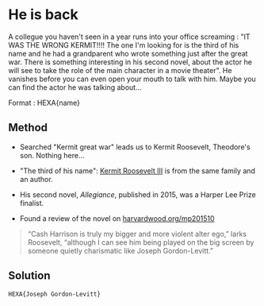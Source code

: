 # He is back

A collegue you haven't seen in a year runs into your office screaming : "IT WAS THE WRONG KERMIT!!!! The one I'm looking for is the third of his name and he had a grandparent who wrote something just after the great war. There is something interesting in his second novel, about the actor he will see to take the role of the main character in a movie theater". He vanishes before you can even open your mouth to talk with him. Maybe you can find the actor he was talking about...

Format : HEXA{name}

## Method

- Searched "Kermit great war" leads us to Kermit Roosevelt, Theodore's son. Nothing here...

- "The third of his name": [Kermit Roosevelt III](https://en.wikipedia.org/wiki/Kermit_Roosevelt_III) is from the same family and an author.

- His second novel, *Allegiance*, published in 2015, was a Harper Lee Prize finalist.

- Found a review of the novel on [harvardwood.org/mp201510](https://www.harvardwood.org/mp201510)

> “Cash Harrison is truly my bigger and more violent alter ego,” larks Roosevelt, “although I can see him being played on the big screen by someone quietly charismatic like Joseph Gordon-Levitt.”

## Solution

```
HEXA{Joseph Gordon-Levitt}
```



